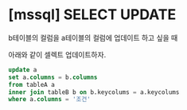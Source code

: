# [mssql] SELECT UPDATE

b테이블의 컬럼을 a테이블의 컬럼에 업데이트 하고 싶을 때

아래와 같이 셀렉트 업데이트하자.



```sql
update a
set a.columns = b.columns
from tableA a
inner join tableB b on b.keycolums = a.keycolums
where a.columns = '조건'
```

